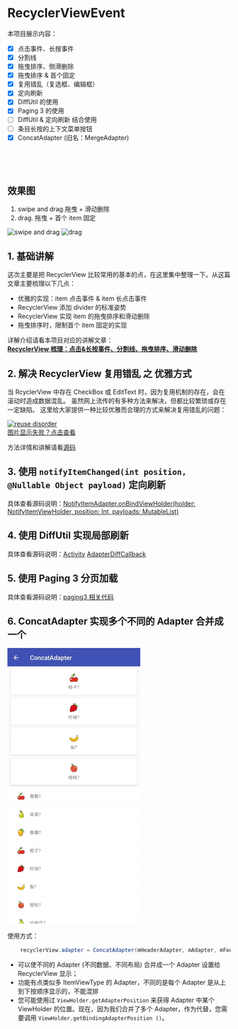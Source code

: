 # RecyclerViewEvent

本项目展示内容：  
- [x] 点击事件、长按事件
- [x] 分割线
- [x] 拖曳排序、侧滑删除
- [x] 拖曳排序 & 首个固定
- [x] 复用错乱（复选框、编辑框）
- [x] 定向刷新
- [x] DiffUtil 的使用
- [x] Paging 3 的使用
- [ ] DiffUtil & 定向刷新 结合使用
- [ ] 条目长按的上下文菜单按钮
- [x] ConcatAdapter (旧名：MergeAdapter)

<br/><br/><br/>

## 效果图  

1. swipe and drag.拖曳 + 滑动删除
2. drag. 拖曳 + 首个 item 固定  

![swipe and drag](http://img.shedoor.net/github/recyclerviewevent/recy_swipanddrag.gif?imageView2/2/w/300) ![drag](http://img.shedoor.net/github/recyclerviewevent/recy_drag.gif?imageView2/2/w/300)  

## 1. 基础讲解

这次主要是把 RecyclerView 比较常用的基本的点，在这里集中整理一下。从这篇文章主要梳理以下几点：

* 优雅的实现：item 点击事件 & item 长点击事件
* RecyclerView 添加 divider 的标准姿势
* RecyclerView 实现 item 的拖曳排序和滑动删除
* 拖曳排序时，限制首个 item 固定的实现

详解介绍请看本项目对应的讲解文章：  
**[RecyclerView 梳理：点击&长按事件、分割线、拖曳排序、滑动删除](https://juejin.im/post/5a320ffcf265da43200342a3)**


## 2. 解决 RecyclerView 复用错乱 之 优雅方式

当 RcyclerView 中存在 CheckBox 或 EditText 时，因为复用机制的存在，会在滚动时造成数据混乱。
虽然网上流传的有多种方法来解决，但都比较繁琐或存在一定缺陷。
这里给大家提供一种比较优雅而合理的方式来解决复用错乱的问题：

[![reuse disorder](https://github.com/OCNYang/RecyclerViewEvent/blob/master/docs/recyclervieweventreuse_disorder.gif?raw=true)](http://img.shedoor.net/github/recyclervieweventreuse_disorder.gif)  
[图片显示失败？点击查看](http://img.shedoor.net/github/recyclervieweventreuse_disorder.gif)

方法详情和讲解请看[源码](https://github.com/OCNYang/RecyclerViewEvent/blob/master/app/src/main/java/com/ocnyang/recyclerviewevent/reuse_disorder/EleganceMethodActivity.kt)

## 3. 使用 `notifyItemChanged(int position, @Nullable Object payload)` 定向刷新

具体查看源码说明：[NotifyItemAdapter.onBindViewHolder(holder: NotifyItemViewHolder, position: Int, payloads: MutableList<Any>)](https://github.com/OCNYang/RecyclerViewEvent/blob/master/app/src/main/java/com/ocnyang/recyclerviewevent/notify_item/NotifyItemActivity.kt)

## 4. 使用 DiffUtil 实现局部刷新

具体查看源码说明：[Activity](https://github.com/OCNYang/RecyclerViewEvent/blob/master/app/src/main/java/com/ocnyang/recyclerviewevent/diff_util/DiffUtilActivity.kt)
[AdapterDiffCallback](https://github.com/OCNYang/RecyclerViewEvent/blob/master/app/src/main/java/com/ocnyang/recyclerviewevent/diff_util/AdapterDiffCallback.kt)

## 5. 使用 Paging 3 分页加载

具体查看源码说明：[paging3 相关代码](https://github.com/OCNYang/RecyclerViewEvent/blob/master/app/src/main/java/com/ocnyang/recyclerviewevent/paging3)

## 6. ConcatAdapter 实现多个不同的 Adapter 合并成一个

<img src="https://github.com/OCNYang/RecyclerViewEvent/blob/master/docs/concatadapter.jpg?raw=true" alt="ConcatAdapter" width="300">

使用方式：
```java
    recyclerView.adapter = ConcatAdapter(mHeaderAdapter, mAdapter, mFooterAdapter)
```

* 可以使不同的 Adapter (不同数据、不同布局) 合并成一个 Adapter 设置给 RecyclerView 显示；
* 功能有点类似多 ItemViewType 的 Adapter，不同的是每个 Adapter 是从上到下按顺序显示的，不能混排
* 您可能使用过 `ViewHolder.getAdapterPosition` 来获得 Adapter 中某个 ViewHolder 的位置。现在，因为我们合并了多个 Adapter，作为代替，您需要调用 `ViewHolder.getBindingAdapterPosition ()`。